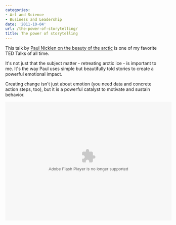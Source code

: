 ```yaml
---
categories:
- Art and Science
- Business and Leadership
date: '2011-10-04'
url: /the-power-of-storytelling/
title: The power of storytelling
---
```


This talk by <a href="http://www.ted.com/talks/paul_nicklen_tales_of_ice_bound_wonderlands.html">Paul Nicklen on the beauty of the arctic</a> is one of my favorite TED Talks of all time.

It's not just that the subject matter - retreating arctic ice - is important to me. It's the way Paul uses simple but beautifully told stories to create a powerful emotional impact.

Creating change isn't just about emotion (you need data and concrete action steps, too), but it is a powerful catalyst to motivate and sustain behavior.

<object class="alignc" width="526" height="374"> <param name="movie" value="http://video.ted.com/assets/player/swf/EmbedPlayer.swf"></param> <param name="allowFullScreen" value="true" /> <param name="allowScriptAccess" value="always"/> <param name="wmode" value="transparent"></param> <param name="bgColor" value="#ffffff"></param> <param name="flashvars" value="vu=http://video.ted.com/talk/stream/2011/Blank/PaulNicklen_2011-320k.mp4&su=http://images.ted.com/images/ted/tedindex/embed-posters/PaulNicklen-2011.embed_thumbnail.jpg&vw=512&vh=288&ap=0&ti=1141&lang=eng&introDuration=15330&adDuration=4000&postAdDuration=830&adKeys=talk=paul_nicklen_tales_of_ice_bound_wonderlands;year=2011;theme=a_taste_of_ted2011;theme=animals_that_amaze;theme=new_on_ted_com;event=TED2011;tag=Culture;tag=Design;tag=Entertainment;tag=animals;tag=biodiversity;tag=creativity;tag=photography;tag=storytelling;&preAdTag=tconf.ted/embed;tile=1;sz=512x288;" /> <embed src="http://video.ted.com/assets/player/swf/EmbedPlayer.swf" pluginspace="http://www.macromedia.com/go/getflashplayer" type="application/x-shockwave-flash" wmode="transparent" bgColor="#ffffff" width="526" height="374" allowFullScreen="true" allowScriptAccess="always" flashvars="vu=http://video.ted.com/talk/stream/2011/Blank/PaulNicklen_2011-320k.mp4&su=http://images.ted.com/images/ted/tedindex/embed-posters/PaulNicklen-2011.embed_thumbnail.jpg&vw=512&vh=288&ap=0&ti=1141&lang=eng&introDuration=15330&adDuration=4000&postAdDuration=830&adKeys=talk=paul_nicklen_tales_of_ice_bound_wonderlands;year=2011;theme=a_taste_of_ted2011;theme=animals_that_amaze;theme=new_on_ted_com;event=TED2011;tag=Culture;tag=Design;tag=Entertainment;tag=animals;tag=biodiversity;tag=creativity;tag=photography;tag=storytelling;&preAdTag=tconf.ted/embed;tile=1;sz=512x288;"></embed> </object>